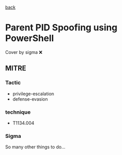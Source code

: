 [back](../index.md)
# Parent PID Spoofing using PowerShell
Cover by sigma :x: 

## MITRE
### Tactic
  - privilege-escalation
  - defense-evasion

### technique
  - T1134.004

### Sigma

 So many other things to do...